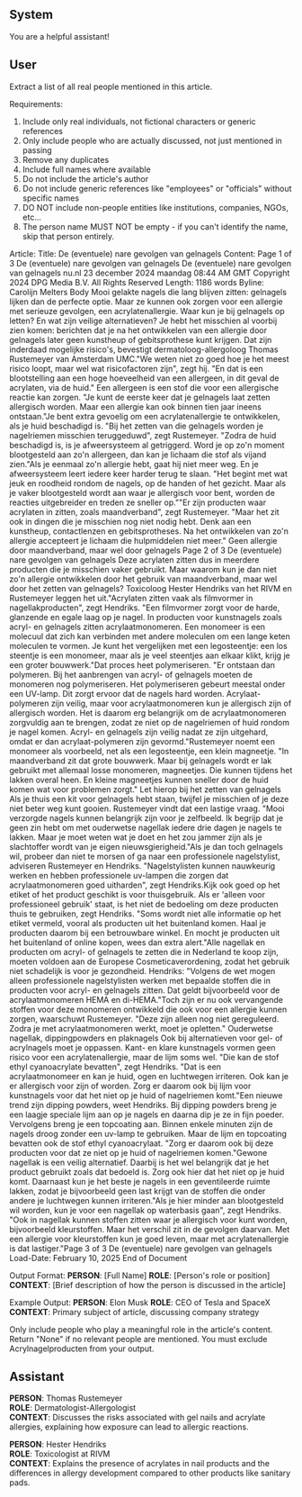 ## System

You are a helpful assistant!

## User


Extract a list of all real people mentioned in this article.

Requirements:
1. Include only real individuals, not fictional characters or generic references
2. Only include people who are actually discussed, not just mentioned in passing
3. Remove any duplicates
4. Include full names where available
5. Do not include the article's author
6. Do not include generic references like "employees" or "officials" without specific names
7. DO NOT include non-people entities like institutions, companies, NGOs, etc...
8. The person name MUST NOT be empty - if you can't identify the name, skip that person entirely.

Article:
Title: De (eventuele) nare gevolgen van gelnagels
Content: Page 1 of 3
De (eventuele) nare gevolgen van gelnagels
De (eventuele) nare gevolgen van gelnagels
nu.nl
23 december 2024 maandag 08:44 AM GMT
Copyright 2024 DPG Media B.V. All Rights Reserved
Length: 1186 words
Byline: Carolijn Melters
Body
Mooi gelakte nagels die lang blijven zitten: gelnagels lijken dan de perfecte optie. Maar ze kunnen ook zorgen voor 
een allergie met serieuze gevolgen, een acrylatenallergie. Waar kun je bij gelnagels op letten? En wat zijn veilige 
alternatieven?
Je hebt het misschien al voorbij zien komen: berichten dat je na het ontwikkelen van een allergie door gelnagels 
later geen kunstheup of gebitsprothese kunt krijgen. 
Dat zijn inderdaad mogelijke risico's, bevestigt dermatoloog-allergoloog Thomas Rustemeyer van Amsterdam 
UMC."We weten niet zo goed hoe je het meest risico loopt, maar wel wat risicofactoren zijn", zegt hij. "En dat is een 
blootstelling aan een hoge hoeveelheid van een allergeen, in dit geval de acrylaten, via de huid." Een allergeen is 
een stof die voor een allergische reactie kan zorgen. "Je kunt de eerste keer dat je gelnagels laat zetten 
allergisch worden. Maar een allergie kan ook binnen tien jaar ineens ontstaan."Je bent extra gevoelig om een 
acrylatenallergie te ontwikkelen, als je huid beschadigd is. "Bij het zetten van die gelnagels worden je 
nagelriemen misschien teruggeduwd", zegt Rustemeyer. "Zodra de huid beschadigd is, is je afweersysteem al 
getriggerd. Word je op zo'n moment blootgesteld aan zo'n allergeen, dan kan je lichaam die stof als vijand 
zien."Als je eenmaal zo'n allergie hebt, gaat hij niet meer weg. En je afweersysteem leert iedere keer harder terug 
te slaan. "Het begint met wat jeuk en roodheid rondom de nagels, op de handen of het gezicht. Maar als je vaker 
blootgesteld wordt aan waar je allergisch voor bent, worden de reacties uitgebreider en treden ze sneller op.""Er 
zijn producten waar acrylaten in zitten, zoals maandverband", zegt Rustemeyer. "Maar het zit ook in dingen die je 
misschien nog niet nodig hebt. Denk aan een kunstheup, contactlenzen en gebitsprotheses. Na het ontwikkelen 
van zo'n allergie accepteert je lichaam die hulpmiddelen niet meer."
Geen allergie door maandverband, maar wel door gelnagels
Page 2 of 3
De (eventuele) nare gevolgen van gelnagels
Deze acrylaten zitten dus in meerdere producten die je misschien vaker gebruikt. Maar waarom kun je dan niet 
zo'n allergie ontwikkelen door het gebruik van maandverband, maar wel door het zetten van gelnagels? Toxicoloog 
Hester Hendriks van het RIVM en Rustemeyer leggen het uit."Acrylaten zitten vaak als filmvormer in 
nagellakproducten", zegt Hendriks. "Een filmvormer zorgt voor de harde, glanzende en egale laag op je nagel. In 
producten voor kunstnagels zoals acryl- en gelnagels zitten acrylaatmonomeren. Een monomeer is een molecuul 
dat zich kan verbinden met andere moleculen om een lange keten moleculen te vormen. Je kunt het vergelijken 
met een legosteentje: een los steentje is een monomeer, maar als je veel steentjes aan elkaar klikt, krijg je een 
groter bouwwerk."Dat proces heet polymeriseren. "Er ontstaan dan polymeren. Bij het aanbrengen van acryl- of 
gelnagels moeten de monomeren nog polymeriseren. Het polymeriseren gebeurt meestal onder een UV-lamp. Dit 
zorgt ervoor dat de nagels hard worden. Acrylaat-polymeren zijn veilig, maar voor acrylaatmonomeren kun je 
allergisch zijn of allergisch worden. Het is daarom erg belangrijk om de acrylaatmonomeren zorgvuldig aan te 
brengen, zodat ze niet op de nagelriemen of huid rondom je nagel komen. Acryl- en gelnagels zijn veilig nadat ze 
zijn uitgehard, omdat er dan acrylaat-polymeren zijn gevormd."Rustemeyer noemt een monomeer als voorbeeld, 
net als een legosteentje, een klein magneetje. "In maandverband zit dat grote bouwwerk. Maar bij gelnagels wordt 
er lak gebruikt met allemaal losse monomeren, magneetjes. Die kunnen tijdens het lakken overal heen. En kleine 
magneetjes kunnen sneller door de huid komen wat voor problemen zorgt."
Let hierop bij het zetten van gelnagels
Als je thuis een kit voor gelnagels hebt staan, twijfel je misschien of je deze niet beter weg kunt gooien. Rustemeyer 
vindt dat een lastige vraag. "Mooi verzorgde nagels kunnen belangrijk zijn voor je zelfbeeld. Ik begrijp dat je geen 
zin hebt om met ouderwetse nagellak iedere drie dagen je nagels te lakken. Maar je moet weten wat je doet en het 
zou jammer zijn als je slachtoffer wordt van je eigen nieuwsgierigheid."Als je dan toch gelnagels wil, probeer dan 
niet te morsen of ga naar een professionele nagelstylist, adviseren Rustemeyer en Hendriks. "Nagelstylisten 
kunnen nauwkeurig werken en hebben professionele uv-lampen die zorgen dat acrylaatmonomeren goed 
uitharden", zegt Hendriks.Kijk ook goed op het etiket of het product geschikt is voor thuisgebruik. Als er 'alleen voor 
professioneel gebruik' staat, is het niet de bedoeling om deze producten thuis te gebruiken, zegt Hendriks. "Soms 
wordt niet alle informatie op het etiket vermeld, vooral als producten uit het buitenland komen. Haal je producten 
daarom bij een betrouwbare winkel. En mocht je producten uit het buitenland of online kopen, wees dan extra 
alert."Alle nagellak en producten om acryl- of gelnagels te zetten die in Nederland te koop zijn, moeten voldoen 
aan de Europese Cosmeticaverordening, zodat het gebruik niet schadelijk is voor je gezondheid. Hendriks: 
"Volgens de wet mogen alleen professionele nagelstylisten werken met bepaalde stoffen die in producten voor 
acryl- en gelnagels zitten. Dat geldt bijvoorbeeld voor de acrylaatmonomeren HEMA en di-HEMA."Toch zijn er nu 
ook vervangende stoffen voor deze monomeren ontwikkeld die ook voor een allergie kunnen zorgen, waarschuwt 
Rustemeyer. "Deze zijn alleen nog niet gereguleerd. Zodra je met acrylaatmonomeren werkt, moet je opletten."
Ouderwetse nagellak, dippingpowders en plaknagels
Ook bij alternatieven voor gel- of acrylnagels moet je oppassen. Kant- en klare kunstnagels vormen geen risico 
voor een acrylatenallergie, maar de lijm soms wel. "Die kan de stof ethyl cyanoacrylate bevatten", zegt Hendriks. 
"Dat is een acrylaatmonomeer en kan je huid, ogen en luchtwegen irriteren. Ook kan je er allergisch voor zijn of 
worden. Zorg er daarom ook bij lijm voor kunstnagels voor dat het niet op je huid of nagelriemen komt."Een nieuwe 
trend zijn dipping powders, weet Hendriks. Bij dipping powders breng je een laagje speciale lijm aan op je nagels 
en daarna dip je ze in fijn poeder. Vervolgens breng je een topcoating aan. Binnen enkele minuten zijn de nagels 
droog zonder een uv-lamp te gebruiken. Maar de lijm en topcoating bevatten ook de stof ethyl cyanoacrylaat. "Zorg 
er daarom ook bij deze producten voor dat ze niet op je huid of nagelriemen komen."Gewone nagellak is een 
veilig alternatief. Daarbij is het wel belangrijk dat je het product gebruikt zoals dat bedoeld is. Zorg ook hier dat het 
niet op je huid komt. Daarnaast kun je het beste je nagels in een geventileerde ruimte lakken, zodat je bijvoorbeeld 
geen last krijgt van de stoffen die onder andere je luchtwegen kunnen irriteren."Als je hier minder aan blootgesteld 
wil worden, kun je voor een nagellak op waterbasis gaan", zegt Hendriks. "Ook in nagellak kunnen stoffen zitten 
waar je allergisch voor kunt worden, bijvoorbeeld kleurstoffen. Maar het verschil zit in de gevolgen daarvan. Met 
een allergie voor kleurstoffen kun je goed leven, maar met acrylatenallergie is dat lastiger."Page 3 of 3
De (eventuele) nare gevolgen van gelnagels
Load-Date: February 10, 2025
End of Document

Output Format:
**PERSON**: [Full Name]
**ROLE**: [Person's role or position]
**CONTEXT**: [Brief description of how the person is discussed in the article]

Example Output:
**PERSON**: Elon Musk
**ROLE**: CEO of Tesla and SpaceX
**CONTEXT**: Primary subject of article, discussing company strategy

Only include people who play a meaningful role in the article's content. Return "None" if no relevant people are mentioned.
You must exclude Acrylnagelproducten from your output.


## Assistant

**PERSON**: Thomas Rustemeyer  
**ROLE**: Dermatologist-Allergologist  
**CONTEXT**: Discusses the risks associated with gel nails and acrylate allergies, explaining how exposure can lead to allergic reactions.

**PERSON**: Hester Hendriks  
**ROLE**: Toxicologist at RIVM  
**CONTEXT**: Explains the presence of acrylates in nail products and the differences in allergy development compared to other products like sanitary pads.


